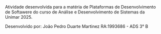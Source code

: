 Atividade desenvolvida para a matéria de Plataformas de Desenvolvimento de Softawere do curso de Análise e Desenvolvimento de Sistemas da Unimar 2025.

Desenvolvido por:
João Pedro Duarte Martinez RA:1993686 - ADS 3° B
